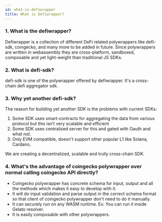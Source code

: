 ```yaml
---
id: what-is-defiwrapper
title: What is Defiwrapper?
---
```


### 1. What is the defiwrapper?
Defiwrapper is a collection of different DeFi related polywrappers like defi-sdk, coingecko, and many more to be added in future. Since polywrappers are written in webassembly they are cross-platform, sandboxed, composable and yet light-weight than traditional JS SDKs. 

### 2. What is defi-sdk?
defi-sdk is one of the polywrapper offered by defiwrapper. It's a cross-chain defi aggregator sdk. 

### 3. Why yet another defi-sdk?
The reason for building yet another SDK is the problems with current SDKs:

1) Some SDK uses smart-contracts for aggregating the data from various protocol but this isn’t very scalable and efficient
2) Some SDK uses centralised server for this and gated with Oauth and what not.
3) Only EVM compatible, doesn't support other popular L1 like Solana, Cardano, 

We are creating a decentralized, scalable and trully cross-chain SDK.

### 4. What's the advantage of coingecko polywrapper over normal calling coingecko API directly?
- Coingecko polywrapper has concrete schema for input, output and all the methods which makes it easy to develop with it. 
- It will do input validation and parse output in the correct schema format so that client of coingecko polywrapper don't need to do it manually. 
- It can securely run on any WASM runtime. Ex: You can run it inside Gelato resolver.
- It is easily composable with other polywrappers.

<!-- ### 5. What are the use-cases of defiwrapper?
Here are some usecases of defiwrapper:
1. Polifolio - Cross-chain defi portfolio - link to polyfolio figma prototype
2. DAO treasury dashboard - a supercharged version of [open-orgs](https://openorgs.info/)
3. DeFi bots and apis using gelato - Ex: link to gelato-simple-oracle -->
